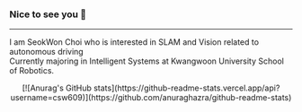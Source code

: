 ### Nice to see you 👋
***
I am SeokWon Choi who is interested in SLAM and Vision related to autonomous driving  
Currently majoring in Intelligent Systems at Kwangwoon University School of Robotics.
<div align=center>
[![Anurag's GitHub stats](https://github-readme-stats.vercel.app/api?username=csw609)](https://github.com/anuraghazra/github-readme-stats)
</div>
<!--
**csw609/csw609** is a ✨ _special_ ✨ repository because its `README.md` (this file) appears on your GitHub profile.

Here are some ideas to get you started:

# add research interest
# add CV, Mail adress



- 🔭 I’m currently working on ...
- 🌱 I’m currently learning ...
- 👯 I’m looking to collaborate on ...
- 🤔 I’m looking for help with ...
- 💬 Ask me about ...
- 📫 How to reach me: ...
- 😄 Pronouns: ...
- ⚡ Fun fact: ...
-->
